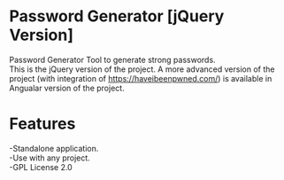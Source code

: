 # Password Generator [jQuery Version]
Password Generator Tool to generate strong passwords.  
This is the jQuery version of the project.
A more advanced version of the project (with integration of https://haveibeenpwned.com/) is available in Angualar version of the project.  

# Features  

-Standalone application.  
-Use with any project.  
-GPL License 2.0
